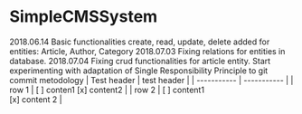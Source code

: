 # SimpleCMSSystem

2018.06.14	Basic functionalities create, read, update, delete added for entities: Article, Author, Category
2018.07.03	Fixing relations for entities in database.
2018.07.04	Fixing crud functionalities for article entity.
		Start experimenting with adaptation of Single Responsibility Principle to git commit metodology
| Test header | test header |
| ----------- | ----------- |
| row 1 | [ ] conten1 [x] content2 |
| row 2 | [ ] content1 <br/> [x] content 2 |

